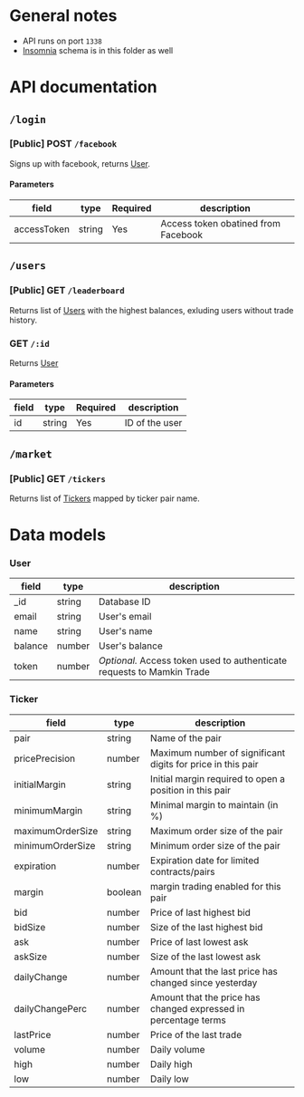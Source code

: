 # General notes

- API runs on port `1338`
- [Insomnia](https://insomnia.rest/) schema is in this folder as well

# API documentation

## `/login`

### [Public] POST `/facebook`

Signs up with facebook, returns [User](#user).

#### Parameters

| field       | type   | Required | description                         |
| ----------- | ------ | -------- | ----------------------------------- |
| accessToken | string | Yes      | Access token obatined from Facebook |

## `/users`

### [Public] GET `/leaderboard`

Returns list of [Users](#user) with the highest balances, exluding users without trade history.

### GET `/:id`

Returns [User](#user)

#### Parameters

| field | type   | Required | description    |
| ----- | ------ | -------- | -------------- |
| id    | string | Yes      | ID of the user |

## `/market`

### [Public] GET `/tickers`

Returns list of [Tickers](#ticker) mapped by ticker pair name.

# Data models

### User

| field   | type   | description                                                            |
| ------- | ------ | ---------------------------------------------------------------------- |
| \_id    | string | Database ID                                                            |
| email   | string | User's email                                                           |
| name    | string | User's name                                                            |
| balance | number | User's balance                                                         |
| token   | number | _Optional._ Access token used to authenticate requests to Mamkin Trade |

### Ticker

| field            | type    | description                                                     |
| ---------------- | ------- | --------------------------------------------------------------- |
| pair             | string  | Name of the pair                                                |
| pricePrecision   | number  | Maximum number of significant digits for price in this pair     |
| initialMargin    | string  | Initial margin required to open a position in this pair         |
| minimumMargin    | string  | Minimal margin to maintain (in %)                               |
| maximumOrderSize | string  | Maximum order size of the pair                                  |
| minimumOrderSize | string  | Minimum order size of the pair                                  |
| expiration       | number  | Expiration date for limited contracts/pairs                     |
| margin           | boolean | margin trading enabled for this pair                            |
| bid              | number  | Price of last highest bid                                       |
| bidSize          | number  | Size of the last highest bid                                    |
| ask              | number  | Price of last lowest ask                                        |
| askSize          | number  | Size of the last lowest ask                                     |
| dailyChange      | number  | Amount that the last price has changed since yesterday          |
| dailyChangePerc  | number  | Amount that the price has changed expressed in percentage terms |
| lastPrice        | number  | Price of the last trade                                         |
| volume           | number  | Daily volume                                                    |
| high             | number  | Daily high                                                      |
| low              | number  | Daily low                                                       |
